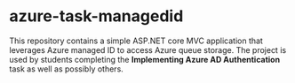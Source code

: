# azure-task-managedid
This repository contains a simple ASP.NET core MVC application that leverages Azure managed ID to access Azure queue storage. The project is used by students completing the **Implementing Azure AD Authentication** task as well as possibly others.
